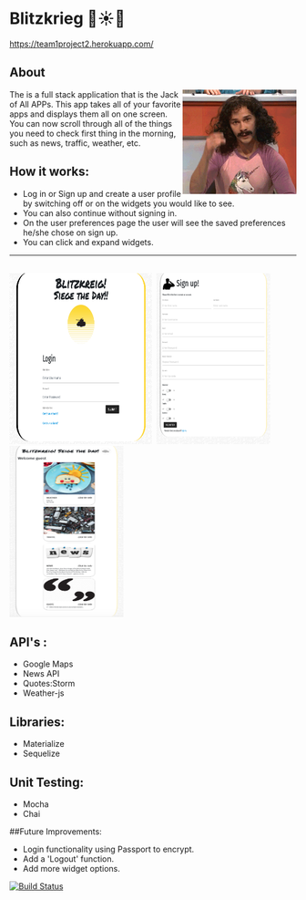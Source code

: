 # Blitzkrieg 👾☀️🔫

https://team1project2.herokuapp.com/


## About

<img align="right" width="200" height="183" src="public/images/magic.gif">

The is a full stack application that is the Jack of All APPs. This app takes all of your favorite apps and displays them all on one screen. You can now scroll through all of the things you need to check first thing in the morning, such as news, traffic, weather, etc.

## How it works:
* Log in or Sign up and create a user profile by switching off or on the widgets you would like to see.
* You can also continue without signing in.
* On the user preferences page the user will see the saved preferences he/she chose on sign up.
* You can click and expand widgets.

---------------------------------------------------------------------------------------
<br>

<kbd>
  <img src="public/images/Blitzkreig.png" width="250" height="300"/>
</kbd>

<kbd>
  <img src="public/images/signupPage.png" width="200" height="300"/>
</kbd>

<kbd>
  <img src="public/images/seigetheday.png" width="200" height="300"/>
</kbd>


## API's :

* Google Maps
* News API
* Quotes:Storm
* Weather-js

## Libraries:
* Materialize
* Sequelize

## Unit Testing:
* Mocha
* Chai

##Future Improvements:
* Login functionality using Passport to encrypt.
* Add a 'Logout' function.
* Add more widget options.


[![Build Status](https://travis-ci.com/rachaelbelle/team1Project2.svg?branch=master)](https://travis-ci.com/rachaelbelle/team1Project2)
